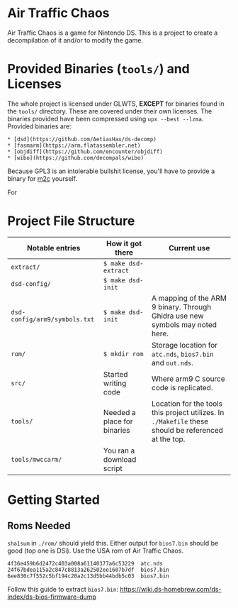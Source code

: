 
# Air Traffic Chaos

Air Traffic Chaos is a game for Nintendo DS.
This is a project to create a decompilation of it and/or to modify the game.





# Provided Binaries (`tools/`) and Licenses 

The whole project is licensed under GLWTS, **EXCEPT** for binaries found in 
the `tools/` directory. These are covered under their own licenses.
The binaries provided have been compressed using `upx --best --lzma`.
Provided binaries are:

    * [dsd](https://github.com/AetiasHax/ds-decomp)
    * [fasmarm](https://arm.flatassembler.net)
    * [objdiff](https://github.com/encounter/objdiff)
    * [wibo](https://github.com/decompals/wibo)

Because GPL3 is an intolerable bullshit license, you'll have to provide a
binary for [m2c](https://github.com/matt-kempster/m2c) yourself.

For 


# Project File Structure

Notable entries                         | How it got there             | Current use
----------------------------------------|------------------------------|--------------------------------
`extract/`                              | `$ make dsd-extract`         |
`dsd-config/`                           | `$ make dsd-init`            | 
`dsd-config/arm9/symbols.txt`           | `$ make dsd-init`            | A mapping of the ARM 9 binary. Through Ghidra use new symbols may noted here.
`rom/`                                  | `$ mkdir rom`                | Storage location for `atc.nds`, `bios7.bin` and `out.nds`.
`src/`                                  | Started writing code         | Where arm9 C source code is replicated.
`tools/`                                | Needed a place for binaries  | Location for the tools this project utilizes. In `./Makefile` these should be referenced at the top.
`tools/mwccarm/`                        | You ran a download script    | 



# Getting Started






## Roms Needed


`sha1sum` in `./rom/` should yield this.
Either output for `bios7.bin` should be good (top one is DSi).
Use the USA rom of Air Traffic Chaos.

```{.txt}
4f36e459b6d2472c403a008a61140377a6c53229  atc.nds
24f67bdea115a2c847c8813a262502ee1607b7df  bios7.bin
6ee830c7f552c5bf194c20a2c13d5bb44bdb5c03  bios7.bin
```

Follow this guide to extract `bios7.bin`:
<https://wiki.ds-homebrew.com/ds-index/ds-bios-firmware-dump>


## 












